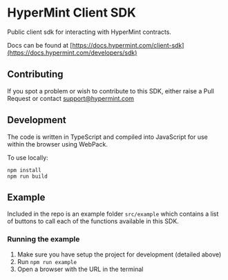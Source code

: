 # HyperMint Client SDK

Public client sdk for interacting with HyperMint contracts.

Docs can be found at [https://docs.hypermint.com/client-sdk](https://docs.hypermint.com/developers/sdk)

## Contributing
If you spot a problem or wish to contribute to this SDK, either raise a Pull Request or contact support@hypermint.com

## Development
The code is written in TypeScript and compiled into JavaScript for use within the browser using WebPack.

To use locally:
```npm
npm install
npm run build
```

## Example
Included in the repo is an example folder `src/example` which contains a list of buttons to call each of the functions available in this SDK.

### Running the example
1. Make sure you have setup the project for development (detailed above)
2. Run `npm run example`
3. Open a browser with the URL in the terminal


